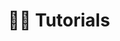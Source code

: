 ---
title: 👐🏼 Tutorials
url: /tutorials

# View.
#   1 = List
#   2 = Compact
#   3 = Card
view: 2

# Optional header image (relative to `static/media/` folder).
header: 
  image: "tutoriales-header.jpg"
  caption: "Foto adaptada de [**Alexei Scutari**](https://unsplash.com/@scutal) a [Unsplash](https://unsplash.com)"

breadcrumbs: [""]
---